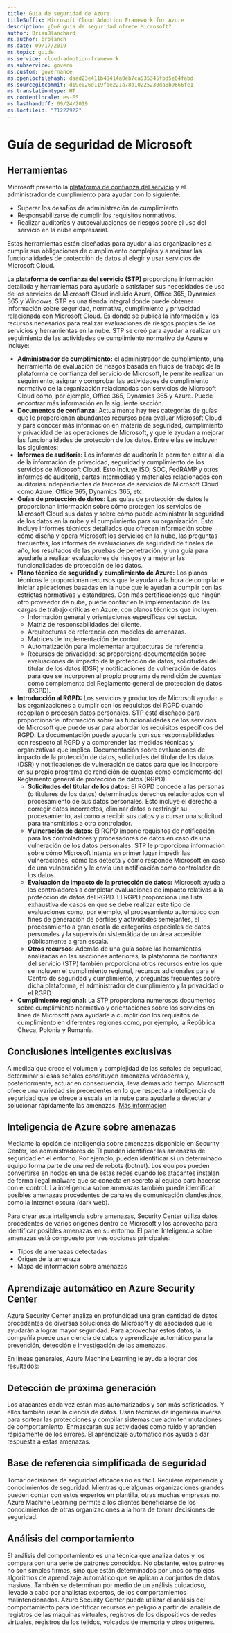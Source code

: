 ```yaml
---
title: Guía de seguridad de Azure
titleSuffix: Microsoft Cloud Adoption Framework for Azure
description: ¿Qué guía de seguridad ofrece Microsoft?
author: BrianBlanchard
ms.author: brblanch
ms.date: 09/17/2019
ms.topic: guide
ms.service: cloud-adoption-framework
ms.subservice: govern
ms.custom: governance
ms.openlocfilehash: daad23e411b48414a0eb7ca535345fbd5e64fabd
ms.sourcegitcommit: d19e026d119fbe221a78b10225230da8b9666fe1
ms.translationtype: HT
ms.contentlocale: es-ES
ms.lasthandoff: 09/24/2019
ms.locfileid: "71222922"
---
```

<!-- markdownlint-disable MD026 -->

# <a name="microsoft-security-guidance"></a>Guía de seguridad de Microsoft

## <a name="tools"></a>Herramientas

Microsoft presentó la [plataforma de confianza del servicio](https://servicetrust.microsoft.com) y el administrador de cumplimiento para ayudar con lo siguiente:

- Superar los desafíos de administración de cumplimiento.
- Responsabilizarse de cumplir los requisitos normativos.
- Realizar auditorías y autoevaluaciones de riesgos sobre el uso del servicio en la nube empresarial.

Estas herramientas están diseñadas para ayudar a las organizaciones a cumplir sus obligaciones de cumplimiento complejas y a mejorar las funcionalidades de protección de datos al elegir y usar servicios de Microsoft Cloud.

La **plataforma de confianza del servicio (STP)** proporciona información detallada y herramientas para ayudarle a satisfacer sus necesidades de uso de los servicios de Microsoft Cloud incluido Azure, Office 365, Dynamics 365 y Windows. STP es una tienda integral donde puede obtener información sobre seguridad, normativa, cumplimiento y privacidad relacionada con Microsoft Cloud. Es donde se publica la información y los recursos necesarios para realizar evaluaciones de riesgos propias de los servicios y herramientas en la nube. STP se creó para ayudar a realizar un seguimiento de las actividades de cumplimiento normativo de Azure e incluye:

- **Administrador de cumplimiento:** el administrador de cumplimiento, una herramienta de evaluación de riesgos basada en flujos de trabajo de la plataforma de confianza del servicio de Microsoft, le permite realizar un seguimiento, asignar y comprobar las actividades de cumplimiento normativo de la organización relacionadas con servicios de Microsoft Cloud como, por ejemplo, Office 365, Dynamics 365 y Azure. Puede encontrar más información en la siguiente sección.
- **Documentos de confianza:** Actualmente hay tres categorías de guías que le proporcionan abundantes recursos para evaluar Microsoft Cloud y para conocer más información en materia de seguridad, cumplimiento y privacidad de las operaciones de Microsoft, y que le ayudan a mejorar las funcionalidades de protección de los datos. Entre ellas se incluyen las siguientes:
- **Informes de auditoría:** Los informes de auditoría le permiten estar al día de la información de privacidad, seguridad y cumplimiento de los servicios de Microsoft Cloud. Esto incluye ISO, SOC, FedRAMP y otros informes de auditoría, cartas intermedias y materiales relacionados con auditorías independientes de terceros de servicios de Microsoft Cloud como Azure, Office 365, Dynamics 365, etc.
- **Guías de protección de datos:** Las guías de protección de datos le proporcionan información sobre cómo protegen los servicios de Microsoft Cloud sus datos y sobre cómo puede administrar la seguridad de los datos en la nube y el cumplimiento para su organización. Esto incluye informes técnicos detallados que ofrecen información sobre cómo diseña y opera Microsoft los servicios en la nube, las preguntas frecuentes, los informes de evaluaciones de seguridad de finales de año, los resultados de las pruebas de penetración, y una guía para ayudarle a realizar evaluaciones de riesgos y a mejorar las funcionalidades de protección de los datos.
- **Plano técnico de seguridad y cumplimiento de Azure:** Los planos técnicos le proporcionan recursos que le ayudan a la hora de compilar e iniciar aplicaciones basadas en la nube que le ayudan a cumplir con las estrictas normativas y estándares. Con más certificaciones que ningún otro proveedor de nube, puede confiar en la implementación de las cargas de trabajo críticas en Azure, con planos técnicos que incluyen:
  - Información general y orientaciones específicas del sector.
  - Matriz de responsabilidades del cliente.
  - Arquitecturas de referencia con modelos de amenazas.
  - Matrices de implementación de control.
  - Automatización para implementar arquitecturas de referencia.
  - Recursos de privacidad: se proporciona documentación sobre evaluaciones de impacto de la protección de datos, solicitudes del titular de los datos (DSR) y notificaciones de vulneración de datos para que se incorporen al propio programa de rendición de cuentas como complemento del Reglamento general de protección de datos (RGPD).
- **Introducción al RGPD:** Los servicios y productos de Microsoft ayudan a las organizaciones a cumplir con los requisitos del RGPD cuando recopilan o procesan datos personales. STP está diseñado para proporcionarle información sobre las funcionalidades de los servicios de Microsoft que puede usar para abordar los requisitos específicos del RGPD. La documentación puede ayudarle con sus responsabilidades con respecto al RGPD y a comprender las medidas técnicas y organizativas que implica. Documentación sobre evaluaciones de impacto de la protección de datos, solicitudes del titular de los datos (DSR) y notificaciones de vulneración de datos para que los incorpore en su propio programa de rendición de cuentas como complemento del Reglamento general de protección de datos (RGPD).
  - **Solicitudes del titular de los datos:** El RGPD concede a las personas (o titulares de los datos) determinados derechos relacionados con el procesamiento de sus datos personales. Esto incluye el derecho a corregir datos incorrectos, eliminar datos o restringir su procesamiento, así como a recibir sus datos y a cursar una solicitud para transmitirlos a otro controlador.
  - **Vulneración de datos:** El RGPD impone requisitos de notificación para los controladores y procesadores de datos en caso de una vulneración de los datos personales. STP le proporciona información sobre cómo Microsoft intenta en primer lugar impedir las vulneraciones, cómo las detecta y cómo responde Microsoft en caso de una vulneración y le envía una notificación como controlador de los datos.
  - **Evaluación de impacto de la protección de datos:** Microsoft ayuda a los controladores a completar evaluaciones de impacto relativas a la protección de datos del RGPD. El RGPD proporciona una lista exhaustiva de casos en que se debe realizar este tipo de evaluaciones como, por ejemplo, el procesamiento automático con fines de generación de perfiles y actividades semejantes, el procesamiento a gran escala de categorías especiales de datos personales y la supervisión sistemática de un área accesible públicamente a gran escala.
  - **Otros recursos:** Además de una guía sobre las herramientas analizadas en las secciones anteriores, la plataforma de confianza del servicio (STP) también proporciona otros recursos entre los que se incluyen el cumplimiento regional, recursos adicionales para el Centro de seguridad y cumplimiento, y preguntas frecuentes sobre dicha plataforma, el administrador de cumplimiento y la privacidad o el RGPD.
- **Cumplimiento regional:** La STP proporciona numerosos documentos sobre cumplimiento normativo y orientaciones sobre los servicios en línea de Microsoft para ayudarle a cumplir con los requisitos de cumplimiento en diferentes regiones como, por ejemplo, la República Checa, Polonia y Rumanía.

## <a name="unique-intelligent-insights"></a>Conclusiones inteligentes exclusivas

A medida que crece el volumen y complejidad de las señales de seguridad, determinar si esas señales constituyen amenazas verdaderas y, posteriormente, actuar en consecuencia, lleva demasiado tiempo. Microsoft ofrece una variedad sin precedentes en lo que respecta a inteligencia de seguridad que se ofrece a escala en la nube para ayudarle a detectar y solucionar rápidamente las amenazas. [Más información](https://docs.microsoft.com/azure/security-center/security-center-intro)

## <a name="azure-threat-intelligence"></a>Inteligencia de Azure sobre amenazas

Mediante la opción de inteligencia sobre amenazas disponible en Security Center, los administradores de TI pueden identificar las amenazas de seguridad en el entorno. Por ejemplo, pueden identificar si un determinado equipo forma parte de una red de robots (botnet). Los equipos pueden convertirse en nodos en una de estas redes cuando los atacantes instalan de forma ilegal malware que se conecta en secreto al equipo para hacerse con el control. La inteligencia sobre amenazas también puede identificar posibles amenazas procedentes de canales de comunicación clandestinos, como la Internet oscura (dark web).

Para crear esta inteligencia sobre amenazas, Security Center utiliza datos procedentes de varios orígenes dentro de Microsoft y los aprovecha para identificar posibles amenazas en su entorno. El panel Inteligencia sobre amenazas está compuesto por tres opciones principales:

- Tipos de amenazas detectadas
- Origen de la amenaza
- Mapa de información sobre amenazas

## <a name="machine-learning-in-azure-security-center"></a>Aprendizaje automático en Azure Security Center

Azure Security Center analiza en profundidad una gran cantidad de datos procedentes de diversas soluciones de Microsoft y de asociados que le ayudarán a lograr mayor seguridad. Para aprovechar estos datos, la compañía puede usar ciencia de datos y aprendizaje automático para la prevención, detección e investigación de las amenazas.

En líneas generales, Azure Machine Learning le ayuda a lograr dos resultados:

## <a name="next-generation-detection"></a>Detección de próxima generación

Los atacantes cada vez están mas automatizados y son más sofisticados. Y ellos también usan la ciencia de datos. Usan técnicas de ingeniería inversa para sortear las protecciones y compilar sistemas que admiten mutaciones de comportamiento. Enmascaran sus actividades como ruido y aprenden rápidamente de los errores. El aprendizaje automático nos ayuda a dar respuesta a estas amenazas.

## <a name="simplified-security-baseline"></a>Base de referencia simplificada de seguridad

Tomar decisiones de seguridad eficaces no es fácil. Requiere experiencia y conocimientos de seguridad. Mientras que algunas organizaciones grandes pueden contar con estos expertos en plantilla, otras muchas empresas no. Azure Machine Learning permite a los clientes beneficiarse de los conocimientos de otras organizaciones a la hora de tomar decisiones de seguridad.

## <a name="behavioral-analytics"></a>Análisis del comportamiento

El análisis del comportamiento es una técnica que analiza datos y los compara con una serie de patrones conocidos. No obstante, estos patrones no son simples firmas, sino que están determinados por unos complejos algoritmos de aprendizaje automático que se aplican a conjuntos de datos masivos. También se determinan por medio de un análisis cuidadoso, llevado a cabo por analistas expertos, de los comportamientos malintencionados. Azure Security Center puede utilizar el análisis del comportamiento para identificar recursos en peligro a partir del análisis de registros de las máquinas virtuales, registros de los dispositivos de redes virtuales, registros de los tejidos, volcados de memoria y otros orígenes.
